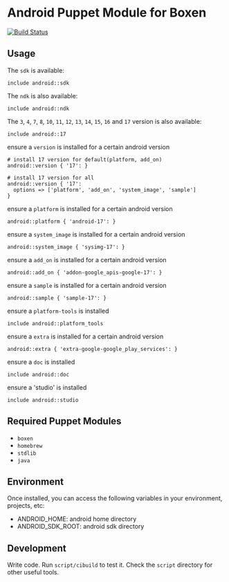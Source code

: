 # Android Puppet Module for Boxen

[![Build Status](https://travis-ci.org/boxen/puppet-android.png?branch=master)](https://travis-ci.org/boxen/puppet-android)

## Usage

The `sdk` is available:
```puppet
include android::sdk
```

The `ndk` is also available:
```puppet
include android::ndk
```

The `3`, `4`, `7`, `8`, `10`, `11`, `12`, `13`, `14`, `15`, `16` and `17` version is also available:
```puppet
include android::17
```

ensure a `version` is installed for a certain android version
```puppet
# install 17 version for default(platform, add_on)
android::version { '17': }

# install 17 version for all
android::version { '17':
  options => ['platform', 'add_on', 'system_image', 'sample'] 
}
```

ensure a `platform` is installed for a certain android version
```puppet
android::platform { 'android-17': }
```

ensure a `system_image` is installed for a certain android version
```puppet
android::system_image { 'sysimg-17': }
```

ensure a `add_on` is installed for a certain android version
```puppet
android::add_on { 'addon-google_apis-google-17': }
```

ensure a `sample` is installed for a certain android version
```puppet
android::sample { 'sample-17': }
```

ensure a `platform-tools` is installed
```puppet
include android::platform_tools
```

ensure a `extra` is installed for a certain android version
```puppet
android::extra { 'extra-google-google_play_services': }
```

ensure a `doc` is installed
```puppet
include android::doc
```

ensure a 'studio' is installed
```puppet
include android::studio
```

## Required Puppet Modules

* `boxen`
* `homebrew`
* `stdlib`
* `java`

## Environment

Once installed, you can access the following variables in your environment, projects, etc:

* ANDROID_HOME: android home directory
* ANDROID_SDK_ROOT: android sdk directory

## Development

Write code. Run `script/cibuild` to test it. Check the `script`
directory for other useful tools.
